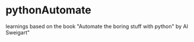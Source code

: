 # pythonAutomate
learnings based on the book "Automate the boring stuff with python" by Al Sweigart"
